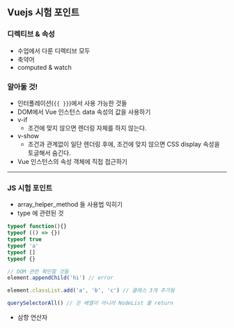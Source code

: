## Vuejs 시험 포인트

### 디렉티브 & 속성
- 수업에서 다룬 디렉티브 모두
- 축약어
- computed & watch

### 알아둘 것!
- 인터폴레이션(`{{ }}`)에서 사용 가능한 것들
- DOM에서 Vue 인스턴스 data 속성의 값을 사용하기
- v-if 
  - 조건에 맞지 않으면 렌더링 자체를 하지 않는다.
- v-show
  - 조건과 관계없이 일단 렌더링 후에, 조건에 맞지 않으면 CSS display 속성을 토글해서 숨긴다.
- Vue 인스턴스의 속성 객체에 직접 접근하기

---

### JS 시험 포인트

- array_helper_method 들 사용법 익히기
- type 에 관련된 것

```javascript
typeof function(){}
typeof (() => {})
typeof true
typeof 'a'
typeof [] 
typeof {} 

// DOM 관련 확인할 것들
element.appendChild('hi') // error

element.classList.add('a', 'b', 'c') // 클래스 3개 추가됨

querySelectorAll() // 은 배열이 아니라 NodeList 를 return
```

- 삼항 연산자